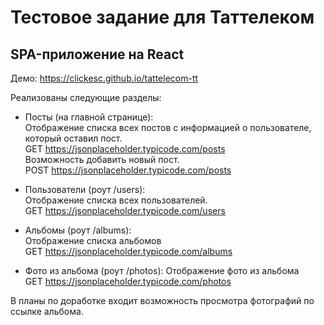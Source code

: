 # Тестовое задание для Таттелеком

## SPA-приложение на React

Демо: https://clickesc.github.io/tattelecom-tt

Реализованы следующие разделы:  
    
  - Посты (на главной странице):  
  Отображение списка всех постов с информацией о пользователе, который оставил пост.  
    GET https://jsonplaceholder.typicode.com/posts  
  Возможность добавить новый пост.  
    POST https://jsonplaceholder.typicode.com/posts  
	
  - Пользователи (роут /users):  
  Отображение списка всех пользователей.  
    GET https://jsonplaceholder.typicode.com/users  

  - Альбомы (роут /albums):  
  Отображение списка альбомов  
  GET https://jsonplaceholder.typicode.com/albums  
  
  - Фото из альбома (роут /photos): 
  Отображение фото из альбома  
  GET https://jsonplaceholder.typicode.com/photos  
  
  
В планы по доработке входит возможность просмотра фотографий по ссылке альбома.
  
  
